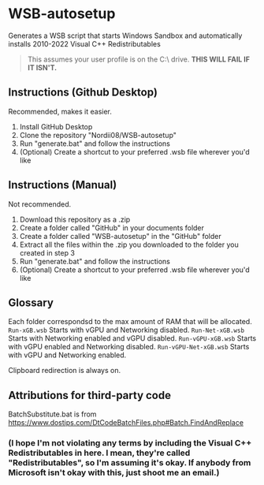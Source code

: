 # WSB-autosetup
Generates a WSB script that starts Windows Sandbox and automatically installs 2010-2022 Visual C++ Redistributables
> This assumes your user profile is on the C:\ drive. **THIS WILL FAIL IF IT ISN'T.**

## Instructions (Github Desktop)
Recommended, makes it easier.
1. Install GitHub Desktop
2. Clone the repository "Nordii08/WSB-autosetup"
3. Run "generate.bat" and follow the instructions
4. (Optional) Create a shortcut to your preferred .wsb file wherever you'd like

## Instructions (Manual)
Not recommended.
1. Download this repository as a .zip
2. Create a folder called "GitHub" in your documents folder
3. Create a folder called "WSB-autosetup" in the "GitHub" folder
4. Extract all the files within the .zip you downloaded to the folder you created in step 3 
5. Run "generate.bat" and follow the instructions
6. (Optional) Create a shortcut to your preferred .wsb file wherever you'd like

## Glossary
Each folder correspondsd to the max amount of RAM that will be allocated.
`Run-xGB.wsb` Starts with vGPU and Networking disabled.
`Run-Net-xGB.wsb` Starts with Networking enabled and vGPU disabled.
`Run-vGPU-xGB.wsb` Starts with vGPU enabled and Networking disabled.
`Run-vGPU-Net-xGB.wsb` Starts with vGPU and Networking enabled.

Clipboard redirection is always on.

## Attributions for third-party code
BatchSubstitute.bat is from https://www.dostips.com/DtCodeBatchFiles.php#Batch.FindAndReplace

### (I hope I'm not violating any terms by including the Visual C++ Redistributables in here. I mean, they're called "Redistributables", so I'm assuming it's okay. If anybody from Microsoft isn't okay with this, just shoot me an email.)